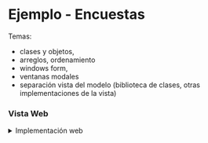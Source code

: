 # Ejemplo  - Encuestas

Temas:
   - clases y objetos, 
   - arreglos, ordenamiento
   - windows form, 
   - ventanas modales
   - separación vista del modelo (biblioteca de clases, otras implementaciones de la vista)
     

###  Vista Web
<details>
<summary>Implementación web</summary>

<div align="center">
        <img style="width:60%;" src="EjEncuestasMediosTransporte/EncuestasWeb/docs/pantallazo_formulario.jpg"/>
        <p>Figura 1. </p>
</div>
  
</details>
